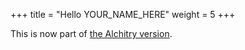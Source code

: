 +++
title = "Hello YOUR_NAME_HERE"
weight = 5
+++

This is now part of [the Alchitry version](@/tutorials/lucid_v1/hello-your-name-here.md).